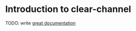 # Introduction to clear-channel

TODO: write [great documentation](http://jacobian.org/writing/great-documentation/what-to-write/)

